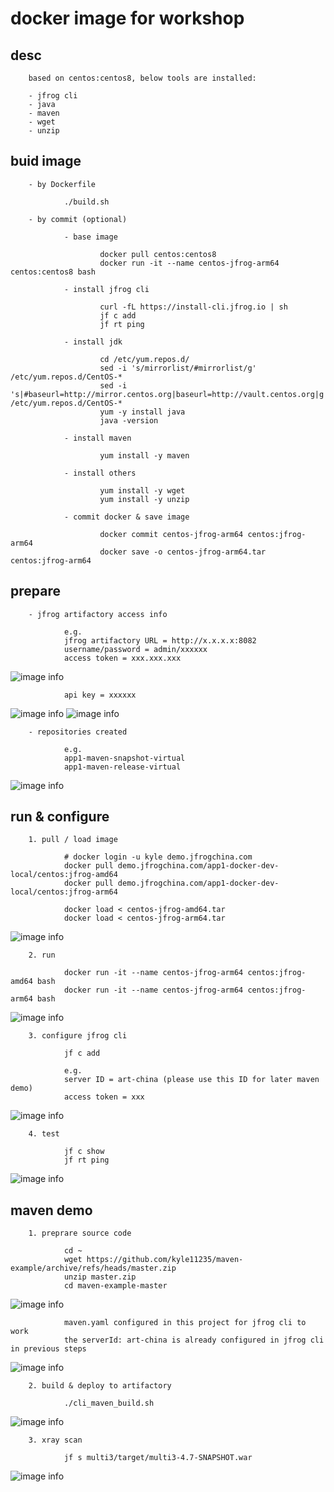 
# docker image for workshop

## desc

        based on centos:centos8, below tools are installed:
        
        - jfrog cli
        - java
        - maven
        - wget
        - unzip

## buid image

        - by Dockerfile

                ./build.sh

        - by commit (optional)

                - base image

                        docker pull centos:centos8
                        docker run -it --name centos-jfrog-arm64 centos:centos8 bash

                - install jfrog cli

                        curl -fL https://install-cli.jfrog.io | sh
                        jf c add
                        jf rt ping

                - install jdk

                        cd /etc/yum.repos.d/
                        sed -i 's/mirrorlist/#mirrorlist/g' /etc/yum.repos.d/CentOS-*
                        sed -i 's|#baseurl=http://mirror.centos.org|baseurl=http://vault.centos.org|g' /etc/yum.repos.d/CentOS-*
                        yum -y install java
                        java -version

                - install maven

                        yum install -y maven

                - install others

                        yum install -y wget
                        yum install -y unzip

                - commit docker & save image

                        docker commit centos-jfrog-arm64 centos:jfrog-arm64
                        docker save -o centos-jfrog-arm64.tar centos:jfrog-arm64

## prepare

        - jfrog artifactory access info

                e.g.
                jfrog artifactory URL = http://x.x.x.x:8082
                username/password = admin/xxxxxx
                access token = xxx.xxx.xxx

![image info](./images/token.png)

                api key = xxxxxx

![image info](./images/apikey1.png)
![image info](./images/apikey2.png)

        - repositories created

                e.g.
                app1-maven-snapshot-virtual
                app1-maven-release-virtual

![image info](./images/repo.png)

## run & configure

        1. pull / load image

                # docker login -u kyle demo.jfrogchina.com
                docker pull demo.jfrogchina.com/app1-docker-dev-local/centos:jfrog-amd64
                docker pull demo.jfrogchina.com/app1-docker-dev-local/centos:jfrog-arm64

                docker load < centos-jfrog-amd64.tar
                docker load < centos-jfrog-arm64.tar

![image info](./images/load.png)

        2. run
        
                docker run -it --name centos-jfrog-arm64 centos:jfrog-amd64 bash
                docker run -it --name centos-jfrog-arm64 centos:jfrog-arm64 bash

![image info](./images/run.png)

        3. configure jfrog cli
        
                jf c add

                e.g.
                server ID = art-china (please use this ID for later maven demo)
                access token = xxx

![image info](./images/jf-c.png)

        4. test
        
                jf c show
                jf rt ping

![image info](./images/jf-ping.png)

## maven demo

        1. preprare source code
        
                cd ~
                wget https://github.com/kyle11235/maven-example/archive/refs/heads/master.zip
                unzip master.zip
                cd maven-example-master

![image info](./images/wget.png)

                maven.yaml configured in this project for jfrog cli to work
                the serverId: art-china is already configured in jfrog cli in previous steps

![image info](./images/maven-yaml.png)

        2. build & deploy to artifactory
        
                ./cli_maven_build.sh

![image info](./images/maven-install.png)

        3. xray scan
        
                jf s multi3/target/multi3-4.7-SNAPSHOT.war

![image info](./images/jf-scan.png)


